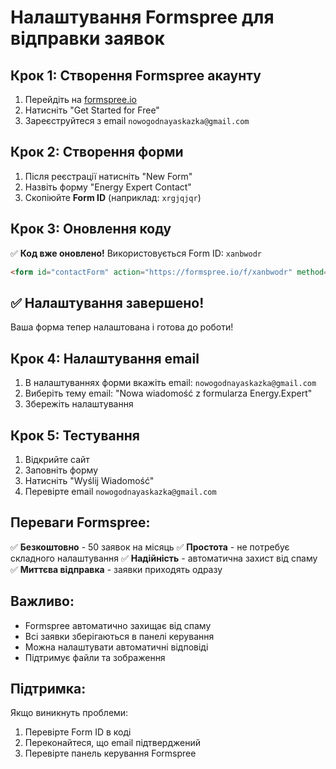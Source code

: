 # Налаштування Formspree для відправки заявок

## Крок 1: Створення Formspree акаунту

1. Перейдіть на [formspree.io](https://formspree.io/)
2. Натисніть "Get Started for Free"
3. Зареєструйтеся з email `nowogodnayaskazka@gmail.com`

## Крок 2: Створення форми

1. Після реєстрації натисніть "New Form"
2. Назвіть форму "Energy Expert Contact"
3. Скопіюйте **Form ID** (наприклад: `xrgjqjqr`)

## Крок 3: Оновлення коду

✅ **Код вже оновлено!** Використовується Form ID: `xanbwodr`

```html
<form id="contactForm" action="https://formspree.io/f/xanbwodr" method="POST">
```

## ✅ Налаштування завершено!

Ваша форма тепер налаштована і готова до роботи!

## Крок 4: Налаштування email

1. В налаштуваннях форми вкажіть email: `nowogodnayaskazka@gmail.com`
2. Виберіть тему email: "Nowa wiadomość z formularza Energy.Expert"
3. Збережіть налаштування

## Крок 5: Тестування

1. Відкрийте сайт
2. Заповніть форму
3. Натисніть "Wyślij Wiadomość"
4. Перевірте email `nowogodnayaskazka@gmail.com`

## Переваги Formspree:

✅ **Безкоштовно** - 50 заявок на місяць
✅ **Простота** - не потребує складного налаштування
✅ **Надійність** - автоматична захист від спаму
✅ **Миттєва відправка** - заявки приходять одразу

## Важливо:

- Formspree автоматично захищає від спаму
- Всі заявки зберігаються в панелі керування
- Можна налаштувати автоматичні відповіді
- Підтримує файли та зображення

## Підтримка:

Якщо виникнуть проблеми:
1. Перевірте Form ID в коді
2. Переконайтеся, що email підтверджений
3. Перевірте панель керування Formspree 
